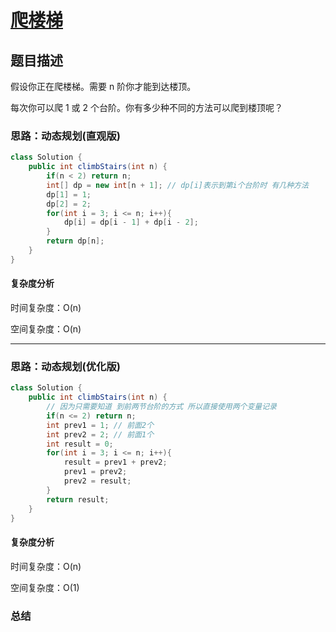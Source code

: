 # [爬楼梯](爬楼梯"[题目地址](https://leetcode.cn/problems/climbing-stairs/description/)")

## 题目描述
假设你正在爬楼梯。需要 n 阶你才能到达楼顶。

每次你可以爬 1 或 2 个台阶。你有多少种不同的方法可以爬到楼顶呢？

### 思路：动态规划(直观版)


```java
class Solution {
    public int climbStairs(int n) {
        if(n < 2) return n;
        int[] dp = new int[n + 1]; // dp[i]表示到第i个台阶时 有几种方法
        dp[1] = 1;
        dp[2] = 2; 
        for(int i = 3; i <= n; i++){
            dp[i] = dp[i - 1] + dp[i - 2];
        }
        return dp[n];
    }
}
```

#### 复杂度分析
时间复杂度：O(n)

空间复杂度：O(n)

----

### 思路：动态规划(优化版)


```java
class Solution {
    public int climbStairs(int n) {
        // 因为只需要知道 到前两节台阶的方式 所以直接使用两个变量记录
        if(n <= 2) return n;
        int prev1 = 1; // 前面2个
        int prev2 = 2; // 前面1个
        int result = 0;
        for(int i = 3; i <= n; i++){
            result = prev1 + prev2;
            prev1 = prev2;
            prev2 = result;
        }
        return result;
    }
}
```

#### 复杂度分析
时间复杂度：O(n)

空间复杂度：O(1)


### 总结
